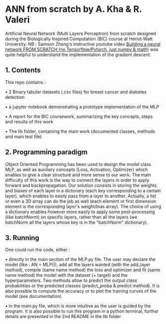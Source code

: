 # ANN from scratch by A. Kha & R. Valeri

Artificial Neural Network (Multi Layers Perceptron) from scratch designed during the Biologically Inspired Computation (BIC) course at Heriot-Watt University. 
NB : Samson Zhang's instructive youtube video [Building a neural network FROM SCRATCH (no Tensorflow/Pytorch, just numpy & math)](https://www.youtube.com/watch?v=w8yWXqWQYmU) was quite helpful to understand the implementation of the gradient descent.

## 1. Contents

This repo contains :

• 2 Binary tabular datasets (.csv files) for breast cancer and diabetes detection

• a jupyter notebook demonstrating a prototype implementation of the MLP

• A report for the BIC coursework, summarizing the key concepts, steps and results of this work

• The lib folder, containing the main work (documented classes, methods and main test file)

## 2. Programming paradigm

Object Oriented Programming has been used to design the model class MLP, as well as auxiliary concepts (Loss, Activation, Optimizer) which enables to give a clear structure and more sense to our work.
The main difficulty of this work is the way to connect the layers in order to apply forward and backpropagation. Our solution consists in storing the weights and biases of each layer in a dictonary (each key corresponding to a certain layer), which enables to easily pass from a layer to another.
Actually, a list or even a 3D array can do the job as well (each element or first dimension element is the corresponding layer's weight/bias array). The choice of using a dictionary enables however more easily to apply some post-processing (like batchNorm) on specific layers, rather than all the layers (we batchNorm all the layers whose key is in the "batchNorm" dictionary).

## 3. Running

One could run the code, either :

• directly in the main section of the MLP.py file. The user may declare the model (like : AN = MLP()), add all the layers wanted (with the add_layer method), compile (same name method) the loss and optimizer and fit (same name method) the model with the dataset (+ target) and the hyperparameters. Two methods allow to predict the output class probabilities or the predicted classes (predict_proba & predict method). It is also possible to compute the accuracy or to plot the training curves of the model (see documentation)

• in the main.py file, which is more intuitive as the user is guided by the program. It is also possible to run this program in a python terminal, further details are presented in the 2nd README in the lib folder
